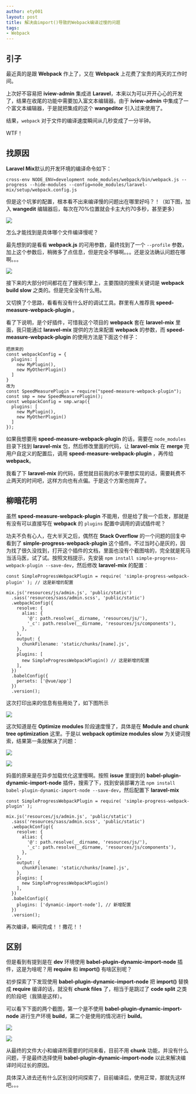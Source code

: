 ```yaml
---
author: ety001
layout: post
title: 解决由import()导致的Webpack编译过慢的问题
tags:
- Webpack
---
```

## 引子

最近真的是跟 **Webpack** 作上了，又在 **Webpack** 上花费了宝贵的两天的工作时间。

上次好不容易把 **iview-admin** 集成进 **Laravel**，本来以为可以开开心心的开发了，结果在收尾的功能中需要加入富文本编辑器。由于 **iview-admin** 中集成了一个富文本编辑器，于是就把集成的这个 **wangeditor** 引入过来使用了。

结果，`webpack` 对于文件的编译速度瞬间从几秒变成了一分半钟。

WTF！

## 找原因

**Laravel Mix**默认的开发环境的编译命令如下：

```
cross-env NODE_ENV=development node_modules/webpack/bin/webpack.js --progress --hide-modules --config=node_modules/laravel-mix/setup/webpack.config.js
```

但是这个坑爹的配置，根本看不出来编译慢的问题出在哪里好吗？！（如下图，加入 **wangedit** 编辑器后，每次在70%位置就会卡主大约70多秒，甚至更多）

![](/upload/20190314/5mgCmOWo0PlYQyIv6DtpuBe2dOKS1dXqbSDkKyOl.png)

怎么才能找到是具体哪个文件编译慢呢？

最先想到的是看看 **webpack.js** 的可用参数，最终找到了一个 `--profile` 参数，加上这个参数后，稍微多了点信息，但是完全不够啊。。。还是没法确认问题在哪啊。。。

![](/upload/20190314/9Tjse6bSpsVQc05Lf3y9qjVTf54VLJxfOOY2BCYV.png)

接下来的大部分时间都花在了搜索引擎上，主要围绕的搜索关键词是 **webpack build slow** 之类的。但是完全没有什么用。

又切换了个思路，看看有没有什么好的调试工具。群里有人推荐我 **speed-measure-webpack-plugin** 。

看了下说明，是个好插件，可惜我这个项目的 **webpack** 套在 **laravel-mix** 里面，我只能通过 **laravel-mix** 提供的方法来配置 **webpack** 的参数，而 **speed-measure-webpack-plugin** 的使用方法是下面这个样子：

```
把原来的
const webpackConfig = {
  plugins: [
    new MyPlugin(),
    new MyOtherPlugin()
  ]
}
改为
const SpeedMeasurePlugin = require("speed-measure-webpack-plugin");
const smp = new SpeedMeasurePlugin();
const webpackConfig = smp.wrap({
  plugins: [
    new MyPlugin(),
    new MyOtherPlugin()
  ]
});
```

如果我想要用 **speed-measure-webpack-plugin** 的话，需要在 `node_modules` 目录下找到 **laravel-mix** 包，然后修改里面的代码，让 **laravel-mix** 在 **merge** 完用户自定义的配置后，调用 **speed-measure-webpack-plugin** ，再传给 **webpack**。

我看了下 **laravel-mix** 的代码，感觉就目前我的水平要想实现的话，需要耗费不止两天的时间吧，这样方向也有点偏。于是这个方案也抛弃了。

## 柳暗花明

虽然 **speed-measure-webpack-plugin** 不能用，但是给了我一个启发，那就是有没有可以直接写在 **webpack** 的 `plugins` 配置中调用的调试插件呢？

功夫不负有心人，在大半天之后，偶然在 **Stack Overflow** 的一个问题的回复中看到了 **simple-progress-webpack-plugin** 这个插件。不过当时心是灰的，因为找了很久没找到，打开这个插件的文档，里面也没有个截图啥的，完全就是死马当活马医，试了试。按照文档提示，先安装 `npm install simple-progress-webpack-plugin --save-dev`，然后修改 **laravel-mix** 的配置：

```
const SimpleProgressWebpackPlugin = require( 'simple-progress-webpack-plugin' ); // 这是新增的配置

mix.js('resources/js/admin.js', 'public/static')
  .sass('resources/sass/admin.scss', 'public/static')
  .webpackConfig({
    resolve: {
      alias: {
        '@': path.resolve(__dirname, 'resources/js/'),
        '_c': path.resolve(__dirname, 'resources/js/components'),
      },
    },
    output: {
      chunkFilename: 'static/chunks/[name].js',
    },
    plugins: [
      new SimpleProgressWebpackPlugin() // 这是新增的配置
    ],
  })
  .babelConfig({
    persets: ['@vue/app']
  })
  .version();
```

这次打印出来的信息有些用处了，如下图所示

![](/upload/20190314/PDgL8dwFCOFWMeOnhuHKgeQXJGJCGRpozYqBhXqV.png)

这次知道是在 **Optimize modules** 阶段速度慢了，具体是在 **Module and chunk tree optimization** 这里。于是以 **webpack optimize modules slow** 为关键词搜索，结果第一条就解决了问题：

![](/upload/20190314/KTcXU9Us6ovluPwrjKInWrMMiRET9li1oSorU7U6.png)

![](/upload/20190314/ZBwQ1lkkhBHQ8JQU8ImNfyBwBuXT205TLYBWwhx9.png)

妈蛋的原来是在异步加载优化这里慢啊。按照 **issue** 里提到的 **babel-plugin-dynamic-import-node** 插件，搜索了下，找到安装部署方法 `npm install babel-plugin-dynamic-import-node --save-dev`，然后配置下 **laravel-mix**

```
const SimpleProgressWebpackPlugin = require( 'simple-progress-webpack-plugin' );

mix.js('resources/js/admin.js', 'public/static')
  .sass('resources/sass/admin.scss', 'public/static')
  .webpackConfig({
    resolve: {
      alias: {
        '@': path.resolve(__dirname, 'resources/js/'),
        '_c': path.resolve(__dirname, 'resources/js/components'),
      },
    },
    output: {
      chunkFilename: 'static/chunks/[name].js',
    },
    plugins: [
      new SimpleProgressWebpackPlugin()
    ],
  })
  .babelConfig({
    plugins: ['dynamic-import-node'], // 新增配置
  })
  .version();
```

再次编译，瞬间完成！！撒花！！

## 区别

但是看到有提到是在 **dev** 环境使用 **babel-plugin-dynamic-import-node** 插件，这是为啥呢？用 **require** 和 **import()** 有啥区别呢？

初步探索了下发现使用 **babel-plugin-dynamic-import-node** 把 **import()** 替换成 **require** 编译的话，就没有 **chunk files** 了，相当于是跳过了 **code split** 之类的阶段吧（我猜是这样）。

可以看下下面的两个截图，第一个是不使用 **babel-plugin-dynamic-import-node** 进行生产环境 **build**，第二个是使用的情况进行 **build**。

![](/upload/20190314/Zg2z9MCHBwYopX7wks27BGHLIME812UDjNVBDUMr.png)

![](/upload/20190314/NU6O2K8WIQaJdmjXkfMJdc4jab0ZKGg2MtJggPbz.png)

从最终的文件大小和编译所需要的时间来看，目前不用 **chunk** 功能，并没有什么问题，于是最终选择使用 **babel-plugin-dynamic-import-node** 以此来解决编译时间过长的原因。

具体深入进去还有什么区别没时间探索了，目前编译后，使用正常，那就先这样吧。。。